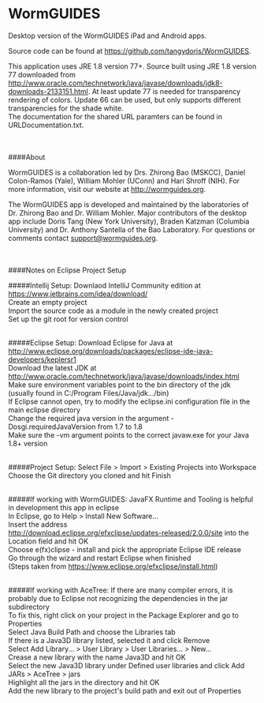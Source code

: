 # WormGUIDES
Desktop version of the WormGUIDES iPad and Android apps.

Source code can be found at https://github.com/tangydoris/WormGUIDES.

This application uses JRE 1.8 version 77+. Source built using JRE 1.8 version 77 downloaded from http://www.oracle.com/technetwork/java/javase/downloads/jdk8-downloads-2133151.html. At least update 77 is needed for transparency rendering of colors. Update 66 can be used, but only supports different transparencies for the shade white.<br>
The documentation for the shared URL paramters can be found in URLDocumentation.txt.
<br><br><br>



####About

WormGUIDES is a collaboration led by Drs. Zhirong Bao (MSKCC), Daniel Colon-Ramos (Yale), William Mohler (UConn) and Hari Shroff (NIH). For more information, visit our website at http://wormguides.org. 

The WormGUIDES app is developed and maintained by the laboratories of Dr. Zhirong Bao and Dr. William Mohler. Major contributors of the desktop app include Doris Tang (New York University), Braden Katzman (Columbia University) and Dr. Anthony Santella of the Bao Laboratory. For questions or comments contact support@wormguides.org.
<br><br><br>



####Notes on Eclipse Project Setup

#####Intellij Setup:
Downlaod IntelliJ Community edition at https://www.jetbrains.com/idea/download/<br>
Create an empty project<br>
Import the source code as a module in the newly created project<br>
Set up the git root for version control<br><br>

#####Eclipse Setup:
Download Eclipse for Java at http://www.eclipse.org/downloads/packages/eclipse-ide-java-developers/keplersr1<br>
Download the latest JDK at http://www.oracle.com/technetwork/java/javase/downloads/index.html<br>
Make sure environment variables point to the bin directory of the jdk (usually found in C:/Program Files/Java/jdk.../bin)<br>
If Eclipse cannot open, try to modify the eclipse.ini configuration file in the main eclipse directory<br>
Change the required java version in the argument -Dosgi.requiredJavaVersion from 1.7 to 1.8<br>
Make sure the -vm argument points to the correct javaw.exe for your Java 1.8+ version<br><br>

#####Project Setup:
Select File > Import > Existing Projects into Workspace<br>
Choose the Git directory you cloned and hit Finish<br><br>


#####If working with WormGUIDES:
JavaFX Runtime and Tooling is helpful in development this app in eclipse<br>
In Eclipse, go to Help > Install New Software...<br>
Insert the address<br> http://download.eclipse.org/efxclipse/updates-released/2.0.0/site into the Location field and hit OK<br>
Choose e(fx)clipse - install and pick the appropriate Eclipse IDE release<br>
Go through the wizard and restart Eclipse when finished<br>
(Steps taken from https://www.eclipse.org/efxclipse/install.html)<br><br>


#####If working with AceTree:
If there are many compiler errors, it is probably due to Eclipse not recognizing the dependencies in the jar subdirectory<br>
To fix this, right click on your project in the Package Explorer and go to Properties<br>
Select Java Build Path and choose the Libraries tab<br>
If there is a Java3D library listed, selected it and click Remove<br>
Select Add Library... > User Library > User Libraries... > New...<br>
Crease a new library with the name Java3D and hit OK<br>
Select the new Java3D library under Defined user libraries and click Add JARs > AceTree > jars<br>
Highlight all the jars in the directory and hit OK<br>
Add the new library to the project's build path and exit out of Properties<br>